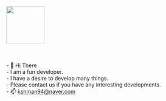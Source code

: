 <!--
- 👋 Hi, I’m @KimSeangHa
- 👀 I’m interested in ...
- 🌱 I’m currently learning ...
- 💞️ I’m looking to collaborate on ...
- 📫 How to reach me ...
-->

<!---
KimSeangHa/KimSeangHa is a ✨ special ✨ repository because its `README.md` (this file) appears on your GitHub profile.
You can click the Preview link to take a look at your changes.
--->

<div id="header" align="left">
  <img src="https://media.giphy.com/media/M9gbBd9nbDrOTu1Mqx/giphy.gif" width="100"/>
</div>

<br/>
<br/>

<span> - 👋 Hi There </span> <br/>
<span> - I am a fun developer. </span> <br/>
<span> - I have a desire to develop many things. </span> <br/>
<span> - Please contact us if you have any interesting developments. </span> <br/>
<span> - 📫 kshman94@naver.com </span>

      

